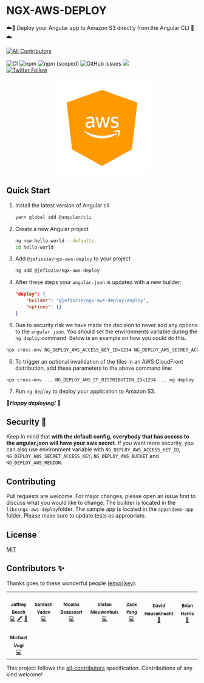 # NGX-AWS-DEPLOY

☁️🚀 Deploy your Angular app to Amazon S3 directly from the Angular CLI 🚀☁️

<!-- ALL-CONTRIBUTORS-BADGE:START - Do not remove or modify this section -->

[![All Contributors](https://img.shields.io/badge/all_contributors-8-orange.svg?style=flat-square)](#contributors-)

<!-- ALL-CONTRIBUTORS-BADGE:END -->

![CI](https://github.com/Jefiozie/ngx-aws-deploy/workflows/Publish/badge.svg)
![npm](https://img.shields.io/npm/dw/@jefiozie/ngx-aws-deploy)
![npm (scoped)](https://img.shields.io/npm/v/@jefiozie/ngx-aws-deploy)
![GitHub issues](https://img.shields.io/github/issues/jefiozie/ngx-aws-deploy)
<a href="https://twitter.com/jefiozie">
<img src="https://img.shields.io/badge/say-thanks-ff69b4.svg"/>
</a>
<a href="https://twitter.com/jefiozie">  
 <img alt="Twitter Follow" src="https://img.shields.io/twitter/follow/jefiozie?style=social">
</a>

<p align="center">
  <img src="https://github.com/Jefiozie/ngx-aws-deploy/blob/main/ngx-aws-deploy_logo.png?raw=true" alt="ngx-aws-deploy" />
</p>

## Quick Start

1. Install the latest version of Angular cli

   ```sh
   yarn global add @angular/cli
   ```

2. Create a new Angular project
   ```sh
   ng new hello-world --defaults
   cd hello-world
   ```
3. Add `@jefiozie/ngx-aws-deploy` to your project

   ```sh
   ng add @jefiozie/ngx-aws-deploy
   ```

4. After these steps your `angular.json` is updated with a new builder:
   ```json
   "deploy": {
       "builder": "@jefiozie/ngx-aws-deploy:deploy",
       "options": {}
   }
   ```

5. Due to security risk we have made the decision to never add any options to the `angular.json`. You should set the environments variable during the `ng deploy` command. Below is an example on how you could do this.

```bash
npx cross-env NG_DEPLOY_AWS_ACCESS_KEY_ID=1234 NG_DEPLOY_AWS_SECRET_ACCESS_KEY=321ACCESS NG_DEPLOY_AWS_BUCKET=mys3bucket NG_DEPLOY_AWS_REGION=eu-1-region NG_DEPLOY_AWS_SUB_FOLDER=path/on/bucker ng deploy
```

6. To trigger an optional invalidation of the files in an AWS CloudFront distribution, add these parameters to the above command line:

```
npx cross-env ... NG_DEPLOY_AWS_CF_DISTRIBUTION_ID=1234 ... ng deploy
```

7. Run `ng deploy` to deploy your application to Amazon S3.

🚀**_Happy deploying!_** 🚀

## Security 🔑

Keep in mind that **with the default config, everybody that has access to the angular.json will have your aws secret**.
If you want more security, you can also use environment variable with `NG_DEPLOY_AWS_ACCESS_KEY_ID`, `NG_DEPLOY_AWS_SECRET_ACCESS_KEY`, `NG_DEPLOY_AWS_BUCKET` and `NG_DEPLOY_AWS_REGION`.

## Contributing

Pull requests are welcome. For major changes, please open an issue first to discuss what you would like to change.
The builder is located in the `libs\ngx-aws-deploy`folder.
The sample app is located in the `apps\demo-app` folder.
Please make sure to update tests as appropriate.

## License

[MIT](./LICENSE)

## Contributors ✨

Thanks goes to these wonderful people ([emoji key](https://allcontributors.org/docs/en/emoji-key)):

<!-- ALL-CONTRIBUTORS-LIST:START - Do not remove or modify this section -->
<!-- prettier-ignore-start -->
<!-- markdownlint-disable -->
<table>
  <tr>
    <td align="center"><a href="https://jefiozie.github.io"><img src="https://avatars0.githubusercontent.com/u/17835373?v=4" width="100px;" alt=""/><br /><sub><b>Jeffrey Bosch</b></sub></a><br /><a href="https://github.com/Jefiozie/ngx-aws-deploy/commits?author=Jefiozie" title="Code">💻</a> <a href="#content-Jefiozie" title="Content">🖋</a> <a href="https://github.com/Jefiozie/ngx-aws-deploy/pulls?q=is%3Apr+reviewed-by%3AJefiozie" title="Reviewed Pull Requests">👀</a></td>
    <td align="center"><a href="https://www.santoshyadav.dev"><img src="https://avatars3.githubusercontent.com/u/11923975?v=4" width="100px;" alt=""/><br /><sub><b>Santosh Yadav</b></sub></a><br /><a href="https://github.com/Jefiozie/ngx-aws-deploy/commits?author=santoshyadav198613" title="Code">💻</a></td>
    <td align="center"><a href="https://github.com/beaussart"><img src="https://avatars0.githubusercontent.com/u/7281023?v=4" width="100px;" alt=""/><br /><sub><b>Nicolas Beaussart</b></sub></a><br /><a href="https://github.com/Jefiozie/ngx-aws-deploy/commits?author=beaussart" title="Code">💻</a></td>
    <td align="center"><a href="https://stefannieuwenhuis.github.io/"><img src="https://avatars1.githubusercontent.com/u/12104589?v=4" width="100px;" alt=""/><br /><sub><b>Stefan Nieuwenhuis</b></sub></a><br /><a href="https://github.com/Jefiozie/ngx-aws-deploy/commits?author=StefanNieuwenhuis" title="Code">💻</a></td>
    <td align="center"><a href="https://github.com/zack9433"><img src="https://avatars3.githubusercontent.com/u/1610642?v=4" width="100px;" alt=""/><br /><sub><b>Zack Yang</b></sub></a><br /><a href="https://github.com/Jefiozie/ngx-aws-deploy/commits?author=zack9433" title="Code">💻</a></td>
    <td align="center"><a href="https://djhouseknecht.github.io/"><img src="https://avatars2.githubusercontent.com/u/32391370?v=4" width="100px;" alt=""/><br /><sub><b>David Houseknecht</b></sub></a><br /><a href="https://github.com/Jefiozie/ngx-aws-deploy/commits?author=djhouseknecht" title="Documentation">📖</a></td>
    <td align="center"><a href="https://github.com/brianfromoregon"><img src="https://avatars2.githubusercontent.com/u/1198163?v=4" width="100px;" alt=""/><br /><sub><b>Brian Harris</b></sub></a><br /><a href="https://github.com/Jefiozie/ngx-aws-deploy/commits?author=brianfromoregon" title="Documentation">📖</a></td>
  </tr>
  <tr>
    <td align="center"><a href="http://www.mv-web.net"><img src="https://avatars0.githubusercontent.com/u/4363766?v=4" width="100px;" alt=""/><br /><sub><b>Michael Vogl</b></sub></a><br /><a href="https://github.com/Jefiozie/ngx-aws-deploy/commits?author=cubasepp" title="Code">💻</a></td>
  </tr>
</table>

<!-- markdownlint-enable -->
<!-- prettier-ignore-end -->

<!-- ALL-CONTRIBUTORS-LIST:END -->

This project follows the [all-contributors](https://github.com/all-contributors/all-contributors) specification. Contributions of any kind welcome!
